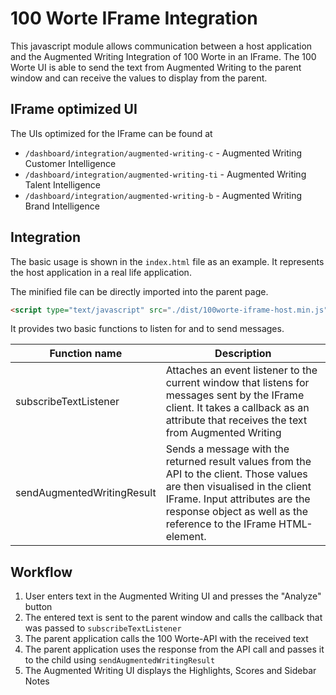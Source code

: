 # 100 Worte IFrame Integration

This javascript module allows communication between a host application and the Augmented Writing Integration of 100 Worte in an IFrame. The 100 Worte UI is able to send the text from Augmented Writing to the parent window and can receive the values to display from the parent.

## IFrame optimized UI

The UIs optimized for the IFrame can be found at

- `/dashboard/integration/augmented-writing-c` - Augmented Writing Customer Intelligence
- `/dashboard/integration/augmented-writing-ti` - Augmented Writing Talent Intelligence
- `/dashboard/integration/augmented-writing-b` - Augmented Writing Brand Intelligence

## Integration

The basic usage is shown in the `index.html` file as an example. It represents the host application in a real life application.

The minified file can be directly imported into the parent page.
```html
<script type="text/javascript" src="./dist/100worte-iframe-host.min.js"></script>
```

It provides two basic functions to listen for and to send messages.

| Function name | Description |
|----------------------------|----------------------------------------------------------------------------------------------------------------------------------------------------------------------------------------------------------------------------------|
| subscribeTextListener | Attaches an event listener to the current window that listens for messages sent by the IFrame client. It takes a callback as an attribute that receives the text from Augmented Writing |
| sendAugmentedWritingResult | Sends a message with the returned result values from the API to the client. Those values are then visualised in the client IFrame. Input attributes are the response object as well as the reference to the IFrame HTML-element. |

## Workflow

1. User enters text in the Augmented Writing UI and presses the "Analyze" button
2. The entered text is sent to the parent window and calls the callback that was passed to `subscribeTextListener`
3. The parent application calls the 100 Worte-API with the received text
4. The parent application uses the response from the API call and passes it to the child using `sendAugmentedWritingResult`
5. The Augmented Writing UI displays the Highlights, Scores and Sidebar Notes
